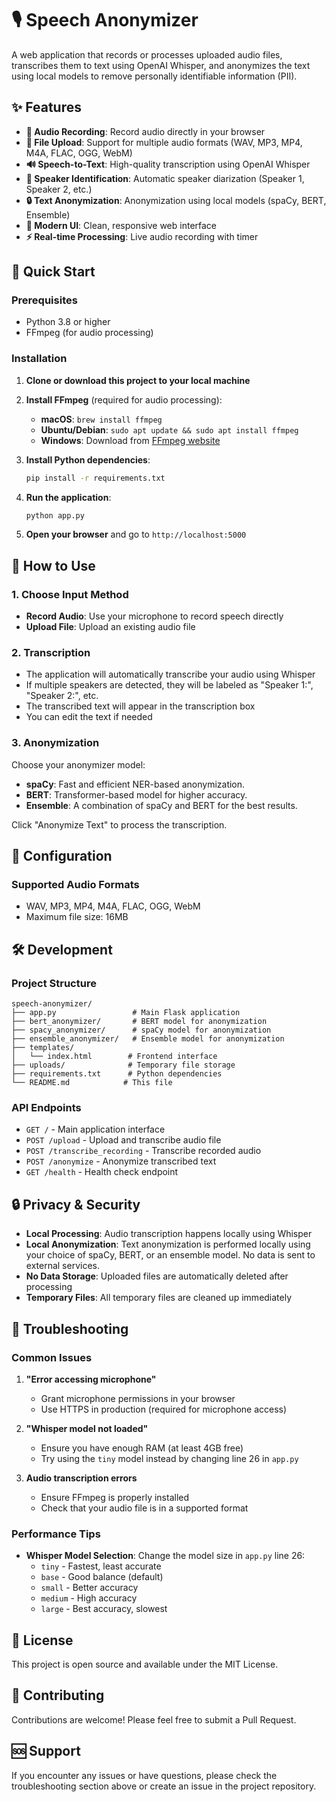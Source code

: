 # 🎙️ Speech Anonymizer

A web application that records or processes uploaded audio files, transcribes them to text using OpenAI Whisper, and anonymizes the text using local models to remove personally identifiable information (PII).

## ✨ Features

- **🎤 Audio Recording**: Record audio directly in your browser
- **📁 File Upload**: Support for multiple audio formats (WAV, MP3, MP4, M4A, FLAC, OGG, WebM)
- **🔊 Speech-to-Text**: High-quality transcription using OpenAI Whisper
- **👥 Speaker Identification**: Automatic speaker diarization (Speaker 1, Speaker 2, etc.)
- **🔒 Text Anonymization**: Anonymization using local models (spaCy, BERT, Ensemble)
- **🎨 Modern UI**: Clean, responsive web interface
- **⚡ Real-time Processing**: Live audio recording with timer

## 🚀 Quick Start

### Prerequisites

- Python 3.8 or higher
- FFmpeg (for audio processing)

### Installation

1. **Clone or download this project to your local machine**

2. **Install FFmpeg** (required for audio processing):
   - **macOS**: `brew install ffmpeg`
   - **Ubuntu/Debian**: `sudo apt update && sudo apt install ffmpeg`
   - **Windows**: Download from [FFmpeg website](https://ffmpeg.org/download.html)

3. **Install Python dependencies**:
   ```bash
   pip install -r requirements.txt
   ```

4. **Run the application**:
   ```bash
   python app.py
   ```

5. **Open your browser** and go to `http://localhost:5000`

## 📖 How to Use

### 1. Choose Input Method
- **Record Audio**: Use your microphone to record speech directly
- **Upload File**: Upload an existing audio file

### 2. Transcription
- The application will automatically transcribe your audio using Whisper
- If multiple speakers are detected, they will be labeled as "Speaker 1:", "Speaker 2:", etc.
- The transcribed text will appear in the transcription box
- You can edit the text if needed

### 3. Anonymization
Choose your anonymizer model:
- **spaCy**: Fast and efficient NER-based anonymization.
- **BERT**: Transformer-based model for higher accuracy.
- **Ensemble**: A combination of spaCy and BERT for the best results.

Click "Anonymize Text" to process the transcription.

## 🔧 Configuration

### Supported Audio Formats
- WAV, MP3, MP4, M4A, FLAC, OGG, WebM
- Maximum file size: 16MB

## 🛠️ Development

### Project Structure
```
speech-anonymizer/
├── app.py                 # Main Flask application
├── bert_anonymizer/       # BERT model for anonymization
├── spacy_anonymizer/      # spaCy model for anonymization
├── ensemble_anonymizer/   # Ensemble model for anonymization
├── templates/
│   └── index.html        # Frontend interface
├── uploads/              # Temporary file storage
├── requirements.txt      # Python dependencies
└── README.md            # This file
```

### API Endpoints

- `GET /` - Main application interface
- `POST /upload` - Upload and transcribe audio file
- `POST /transcribe_recording` - Transcribe recorded audio
- `POST /anonymize` - Anonymize transcribed text
- `GET /health` - Health check endpoint

## 🔒 Privacy & Security

- **Local Processing**: Audio transcription happens locally using Whisper
- **Local Anonymization**: Text anonymization is performed locally using your choice of spaCy, BERT, or an ensemble model. No data is sent to external services.
- **No Data Storage**: Uploaded files are automatically deleted after processing
- **Temporary Files**: All temporary files are cleaned up immediately

## 🐛 Troubleshooting

### Common Issues

1. **"Error accessing microphone"**
   - Grant microphone permissions in your browser
   - Use HTTPS in production (required for microphone access)

2. **"Whisper model not loaded"**
   - Ensure you have enough RAM (at least 4GB free)
   - Try using the `tiny` model instead by changing line 26 in `app.py`

3. **Audio transcription errors**
   - Ensure FFmpeg is properly installed
   - Check that your audio file is in a supported format

### Performance Tips

- **Whisper Model Selection**: Change the model size in `app.py` line 26:
  - `tiny` - Fastest, least accurate
  - `base` - Good balance (default)
  - `small` - Better accuracy
  - `medium` - High accuracy
  - `large` - Best accuracy, slowest

## 📝 License

This project is open source and available under the MIT License.

## 🤝 Contributing

Contributions are welcome! Please feel free to submit a Pull Request.

## 🆘 Support

If you encounter any issues or have questions, please check the troubleshooting section above or create an issue in the project repository. 